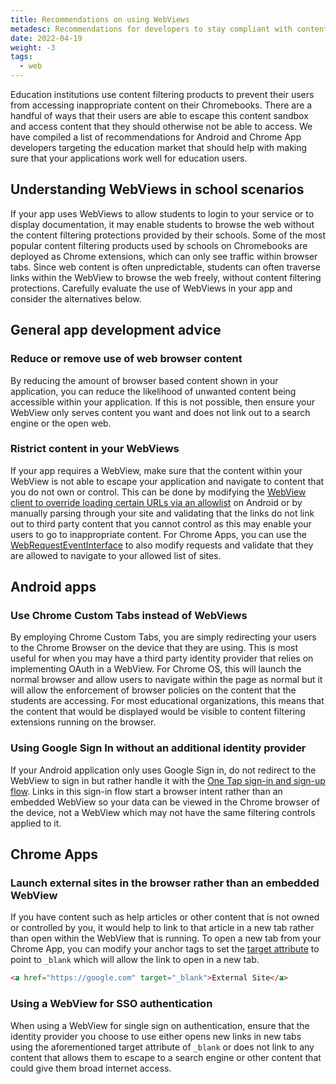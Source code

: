 ```yaml
---
title: Recommendations on using WebViews
metadesc: Recommendations for developers to stay compliant with content filtering requirements that schools may have when using embedded webviews.
date: 2022-04-19
weight: -3
tags:
  - web
---
```


Education institutions use content filtering products to prevent their users from accessing inappropriate content on their Chromebooks. There are a handful of ways that their users are able to escape this content sandbox and access content that they should otherwise not be able to access. We have compiled a list of recommendations for Android and Chrome App developers targeting the education market that should help with making sure that your applications work well for education users.

## Understanding WebViews in school scenarios

If your app uses WebViews to allow students to login to your service or to display documentation, it may enable students to browse the web without the content filtering protections provided by their schools. Some of the most popular content filtering products used by schools on Chromebooks are deployed as Chrome extensions, which can only see traffic within browser tabs. Since web content is often unpredictable, students can often traverse links within the WebView to browse the web freely, without content filtering protections. Carefully evaluate the use of WebViews in your app and consider the alternatives below.

## General app development advice

### Reduce or remove use of web browser content

By reducing the amount of browser based content shown in your application, you can reduce the likelihood of unwanted content being accessible within your application. If this is not possible, then ensure your WebView only serves content you want and does not link out to a search engine or the open web.

### Ristrict content in your WebViews

If your app requires a WebView, make sure that the content within your WebView is not able to escape your application and navigate to content that you do not own or control. This can be done by modifying the [WebView client to override loading certain URLs via an allowlist](<https://developer.android.com/reference/android/webkit/WebViewClient#shouldOverrideUrlLoading(android.webkit.WebView,%20android.webkit.WebResourceRequest)>) on Android or by manually parsing through your site and validating that the links do not link out to third party content that you cannot control as this may enable your users to go to inappropriate content. For Chrome Apps, you can use the [WebRequestEventInterface](https://developer.chrome.com/docs/extensions/reference/webviewTag/#type-WebRequestEventInterface) to also modify requests and validate that they are allowed to navigate to your allowed list of sites.

## Android apps

### Use Chrome Custom Tabs instead of WebViews

By employing Chrome Custom Tabs, you are simply redirecting your users to the Chrome Browser on the device that they are using. This is most useful for when you may have a third party identity provider that relies on implementing OAuth in a WebView. For Chrome OS, this will launch the normal browser and allow users to navigate within the page as normal but it will allow the enforcement of browser policies on the content that the students are accessing. For most educational organizations, this means that the content that would be displayed would be visible to content filtering extensions running on the browser.

### Using Google Sign In without an additional identity provider

If your Android application only uses Google Sign in, do not redirect to the WebView to sign in but rather handle it with the [One Tap sign-in and sign-up flow](https://developers.google.com/identity/one-tap/android). Links in this sign-in flow start a browser intent rather than an embedded WebView so your data can be viewed in the Chrome browser of the device, not a WebView which may not have the same filtering controls applied to it.

## Chrome Apps

### Launch external sites in the browser rather than an embedded WebView

If you have content such as help articles or other content that is not owned or controlled by you, it would help to link to that article in a new tab rather than open within the WebView that is running. To open a new tab from your Chrome App, you can modify your anchor tags to set the [target attribute](https://developer.mozilla.org/en-US/docs/Web/HTML/Element/a#attr-target) to point to `_blank` which will allow the link to open in a new tab.

```html
<a href="https://google.com" target="_blank">External Site</a>
```

### Using a WebView for SSO authentication

When using a WebView for single sign on authentication, ensure that the identity provider you choose to use either opens new links in new tabs using the aforementioned target attribute of `_blank` or does not link to any content that allows them to escape to a search engine or other content that could give them broad internet access.
